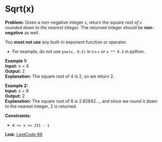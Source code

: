 # Sqrt(x)

**Problem:**
Given a non-negative integer `x`, return the *square root of `x` rounded down to the nearest integer.* The returned integer should be **non-negative** as well.

You **must not use** any built-in exponent function or operator.

- For example, do not use `pow(x, 0.5)` in c++ or `x ** 0.5` in python.

**Example 1:**  
**Input:** x = 4  
**Output:** 2  
**Explanation:** The square root of 4 is 2, so we return 2.

**Example 2:**  
**Input:** x = 8  
**Output:** 2  
**Explanation:** The square root of 8 is 2.82842..., and since we round it down to the nearest integer, 2 is returned.

**Constraints:**
- `0 <= x <= 231 - 1`

**Link:** [LeetCode 69](https://leetcode.com/problems/sqrtx/)
